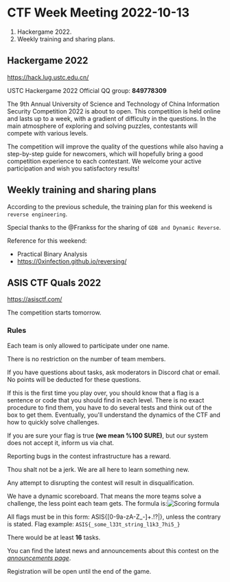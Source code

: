 # CTF Week Meeting 2022-10-13

1. Hackergame 2022.
1. Weekly training and sharing plans.

## Hackergame 2022

https://hack.lug.ustc.edu.cn/

USTC Hackergame 2022 Official QQ group: **849778309**

The 9th Annual University of Science and Technology of China Information Security Competition 2022 is about to open. This competition is held online and lasts up to a week, with a gradient of difficulty in the questions. In the main atmosphere of exploring and solving puzzles, contestants will compete with various levels.

The competition will improve the quality of the questions while also having a step-by-step guide for newcomers, which will hopefully bring a good competition experience to each contestant. We welcome your active participation and wish you satisfactory results!

## Weekly training and sharing plans

According to the previous schedule, the training plan for this weekend is `reverse engineering`.

Special thanks to the @Frankss for the sharing of `GDB and Dynamic Reverse`.

Reference for this weekend: 

* Practical Binary Analysis
* https://0xinfection.github.io/reversing/

## ASIS CTF Quals 2022

https://asisctf.com/

The competition starts tomorrow.

### Rules

Each team is only allowed to participate under one name.

There is no restriction on the number of team members.

If you have questions about tasks, ask moderators in Discord chat or email. No points will be deducted for these questions.

If this is the first time you play over, you should know that a flag is a sentence or code that you should find in each level. There is no exact procedure to find them, you have to do several tests and think out of the box to get them. Eventually, you'll understand the dynamics of the CTF and how to quickly solve challenges.

If you are sure your flag is true **(we mean %100 SURE)**, but our system does not accept it, inform us via chat.

Reporting bugs in the contest infrastructure has a reward.

Thou shalt not be a jerk. We are all here to learn something new.

Any attempt to disrupting the contest will result in disqualification.

We have a dynamic scoreboard. That means the more teams solve a challenge, the less point each team gets. The formula is:![Scoring formula](https://asisctf.com/images/formula1k.png)

All flags must be in this form: ASIS{[0-9a-zA-Z_-]+.!?|}, unless the contrary is stated. Flag example: `ASIS{_some_l33t_string_l1k3_7hi5_}`

There would be at least **16** tasks.

You can find the latest news and announcements about this contest on the *[announcements page](https://asisctf.com/announcements)*.

Registration will be open until the end of the game.
